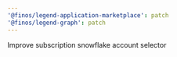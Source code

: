 ```yaml
---
'@finos/legend-application-marketplace': patch
'@finos/legend-graph': patch
---
```


Improve subscription snowflake account selector
